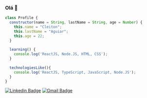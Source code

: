 ### Olá 👋

```js
class Profile {
  constructor(name = String, lastName = String, age = Number) {
    this.name = "Cleiton";
    this.lastName = "Aguiar";
    this.age = 22;
  }
  
  learning() {
    console.log('ReactJS, Node.JS, HTML, CSS');
  }
  
  technologiesLike(){
    console.log('ReactJS, TypeScript, JavaScript, Node.JS');
  }
}
```


[![Linkedin Badge](https://img.shields.io/badge/-cleitonpin-blue?style=flat-square&logo=Linkedin&logoColor=white&link=https://www.linkedin.com/in/cleiton-p-003b5b106//)](https://www.linkedin.com/in/cleiton-p-003b5b106/)
[![Gmail Badge](https://img.shields.io/badge/-cleiton.biou@gmail.com-c14438?style=flat-square&logo=Gmail&logoColor=white)](https://accounts.google.com/signin/v2/identifier?service=mail&passive=true&rm=false&continue=https%3A%2F%2Fmail.google.com%2Fmail%2F&ss=1&scc=1&ltmpl=default&ltmplcache=2&emr=1&osid=1&flowName=GlifWebSignIn&flowEntry=ServiceLogin)

<!-- [![Instagram Badge](https://img.shields.io/badge/@cleitonnnnnn-%23E4405F.svg?style=flat&logo=instagram&logoColor=white&link=https://www.instagram.com/cleitonnnnnn//)](https://www.instagram.com/cleitonnnnnn/) --!>

<!--
**cleitonpin/cleitonpin** is a ✨ _special_ ✨ repository because its `README.md` (this file) appears on your GitHub profile.

Here are some ideas to get you started:

- 🔭 I’m currently working on ...
- 🌱 I’m currently learning ...
- 👯 I’m looking to collaborate on ...
- 🤔 I’m looking for help with ...
- 💬 Ask me about ...
- 📫 How to reach me: ...
- 😄 Pronouns: ...
- ⚡ Fun fact: ...
-->

